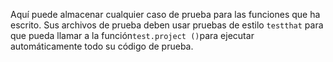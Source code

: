 Aquí puede almacenar cualquier caso de prueba para las funciones que ha escrito. Sus archivos de prueba deben usar pruebas de estilo `testthat` para que pueda llamar a la función` test.project () `para ejecutar automáticamente todo su código de prueba.